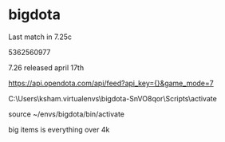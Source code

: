 # bigdota

Last match in 7.25c 

5362560977

7.26 released april 17th 


https://api.opendota.com/api/feed?api_key={}&game_mode=7

C:\Users\ksham\.virtualenvs\bigdota-SnVO8qor\Scripts\activate

source ~/envs/bigdota/bin/activate

big items is everything over 4k